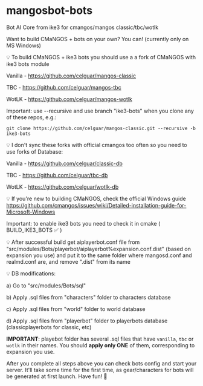 # mangosbot-bots
Bot AI Core from ike3 for cmangos/mangos classic/tbc/wotlk

Want to build CMaNGOS + bots on your own? You can! (currently only on MS Windows)

💡  To build CMaNGOS + ike3 bots you should use a a fork of CMaNGOS with ike3 bots module

Vanilla - https://github.com/celguar/mangos-classic

TBC - https://github.com/celguar/mangos-tbc

WotLK - https://github.com/celguar/mangos-wotlk

Important: use --recursive and use branch "ike3-bots" when you clone any of these repos, e.g.:

`git clone https://github.com/celguar/mangos-classic.git --recursive -b ike3-bots`


💡  I don't sync these forks with official cmangos too often so you need to use forks of Database:

Vanilla - https://github.com/celguar/classic-db

TBC - https://github.com/celguar/tbc-db

WotLK - https://github.com/celguar/wotlk-db


💡  If you're new to building CMaNGOS, check the official Windows guide
https://github.com/cmangos/issues/wiki/Detailed-installation-guide-for-Microsoft-Windows

Important: to enable ike3 bots you need to check it in cmake ( BUILD_IKE3_BOTS ✅ )


💡  After successful build get aiplayerbot.conf file from "src/modules/Bots/playerbot/aiplayerbot%expansion.conf.dist" (based on expansion you use) and put it to the same folder where mangosd.conf and realmd.conf are, and remove ".dist" from its name


💡  DB modifications:

  a)  Go to "src/modules/Bots/sql"
  
  b)  Apply .sql files from "characters" folder to characters database
  
  c)  Apply .sql files from "world" folder to world database
  
  d)  Apply .sql files from "playerbot" folder to playerbots database (classicplayerbots for classic, etc)
  
  **IMPORTANT**: playebot folder has several .sql files that have `vanilla`, `tbc` or `wotlk` in their names. You should **apply only ONE** of them, corresponding to expansion you use.

After you complete all steps above you can check bots config and start your server. It'll take some time for the first time, as gear/characters for bots will be generated at first launch. Have fun! 🥳
